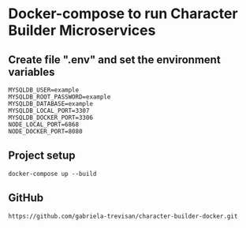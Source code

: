 # Docker-compose to run Character Builder Microservices

## Create file ".env" and set the environment variables
```
MYSQLDB_USER=example
MYSQLDB_ROOT_PASSWORD=example
MYSQLDB_DATABASE=example
MYSQLDB_LOCAL_PORT=3307
MYSQLDB_DOCKER_PORT=3306
NODE_LOCAL_PORT=6868
NODE_DOCKER_PORT=8080
```

## Project setup
```
docker-compose up --build
```

## GitHub
```
https://github.com/gabriela-trevisan/character-builder-docker.git
```
